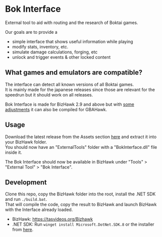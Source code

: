 # Bok Interface

External tool to aid with routing and the research of Boktai games.

Our goals are to provide a

- simple interface that shows useful information while playing
- modify stats, inventory, etc.
- simulate damage calculations, forging, etc
- unlock and trigger events & other locked content

## What games and emulators are compatible?

The interface can detect all known versions of all Boktai games.  
It is mainly made for the japanese releases since those are relevant for the speedrun but it should work on all releases.

Bok Interface is made for BizHawk 2.9 and above but with [some adjustments](https://github.com/xDrHellx/Bok-Interface/tree/GBAHawk) it can also be compiled for GBAHawk.

## Usage

Download the latest release from the Assets section [here](https://github.com/xDrHellx/Bok-Interface/releases/latest) and extract it into your BizHawk folder.  
You should now have an "ExternalTools" folder with a "BokInterface.dll" file inside it.

The Bok Interface should now be available in BizHawk under "Tools" > "External Tool" > "Bok Interface".

## Development

Clone this repo, copy the BizHawk folder into the root, install the .NET SDK and run `./build.bat`.  
That will compile the code, copy the result to BizHawk and launch BizHawk with the Interface already loaded.

- BizHawk: <https://tasvideos.org/Bizhawk>
- .NET SDK: Run `winget install Microsoft.DotNet.SDK.8` or the installer from [here](https://dotnet.microsoft.com/en-us/download).
